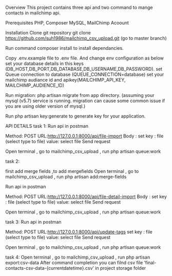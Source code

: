 Overview
This project contains three api and two command to mange contacts in mailchimp api.

Prerequisites
PHP, Composer
MySQL,
MailChimp Acoount

Installation
Clone git repository git clone https://github.com/suh1986/mailchimp_csv_upload.git
(go to master branch)

Run command composer install to install dependancies.

Copy .env.example file to .env file. And change env configuration as below
set your database details in this keys (DB_HOST,DB_PORT,DB_DATABASE,DB_USERNAME,DB_PASSWORD).
set Queue connection to database (QUEUE_CONNECTION=database)
set your mailchimp audiance id and apikey(MAILCHIMP_API_KEY, MAILCHIMP_AUDIENCE_ID)

Run migration: php artisan migrate from app directory. (assuming your mysql (v5.7) service is running. migration can cause some common issue if you are using older version of mysql.)

Run php artisan key:generate to generate key for your application.

API DETAILS
task 1:
Run api in postman

Method: POST
URL:http://127.0.0.1:8000/api/file-import
Body :
set key : file (select type to file)
value: select file
Send request

Open terminal , go to mailchimp_csv_upload , run php artisan queue:work

task 2:

first add merge fields ,to add mergefields
Open terminal , go to mailchimp_csv_upload , run php artisan add:merge-fields

Run api in postman

Method: POST
URL:http://127.0.0.1:8000/api/file-detail-import
Body :
set key : file (select type to file)
value: select file
Send request

Open terminal , go to mailchimp_csv_upload , run php artisan queue:work

task 3:
Run api in postman

Method: POST
URL:http://127.0.0.1:8000/api/update-tags
set key : file (select type to file)
value: select file
Send request

Open terminal , go to mailchimp_csv_upload , run php artisan queue:work

task 4:
Open terminal , go to mailchimp_csv_upload , run php artisan export:csv-data
After command completion you can filnd csv file ‘final-contacts-csv-data-{currentdatetime}.csv’
in project storage folder
